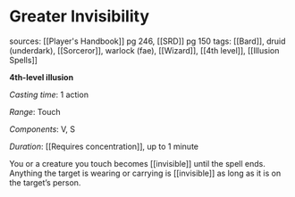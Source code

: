 # Greater Invisibility
sources: [[Player's Handbook]] pg 246, [[SRD]] pg 150
tags: [[Bard]], druid (underdark), [[Sorceror]], warlock (fae), [[Wizard]], [[4th level]], [[Illusion Spells]]

**4th-level illusion**

*Casting time*: 1 action

*Range*: Touch

*Components*: V, S

*Duration*: [[Requires concentration]], up to 1 minute

You or a creature you touch becomes [[invisible]] until the spell ends. Anything the target is wearing or carrying is [[invisible]] as long as it is on the target’s person.
